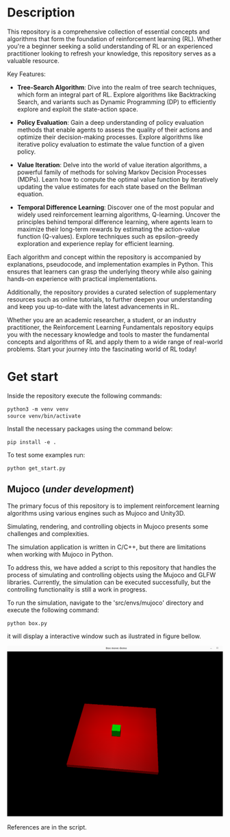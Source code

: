 # Description
This repository is a comprehensive collection of essential concepts and algorithms that form the foundation of reinforcement learning (RL). Whether you're a beginner seeking a solid understanding of RL or an experienced practitioner looking to refresh your knowledge, this repository serves as a valuable resource.

Key Features:

- **Tree-Search Algorithm**: Dive into the realm of tree search techniques, which form an integral part of RL. Explore algorithms like Backtracking Search, and variants such as Dynamic Programming (DP) to efficiently explore and exploit the state-action space.

- **Policy Evaluation**: Gain a deep understanding of policy evaluation methods that enable agents to assess the quality of their actions and optimize their decision-making processes. Explore algorithms like iterative policy evaluation to estimate the value function of a given policy.

- **Value Iteration**: Delve into the world of value iteration algorithms, a powerful family of methods for solving Markov Decision Processes (MDPs). Learn how to compute the optimal value function by iteratively updating the value estimates for each state based on the Bellman equation.

- **Temporal Difference Learning**: Discover one of the most popular and widely used reinforcement learning algorithms, Q-learning. Uncover the principles behind temporal difference learning, where agents learn to maximize their long-term rewards by estimating the action-value function (Q-values). Explore techniques such as epsilon-greedy exploration and experience replay for efficient learning.

Each algorithm and concept within the repository is accompanied by explanations, pseudocode, and implementation examples in Python. This ensures that learners can grasp the underlying theory while also gaining hands-on experience with practical implementations.

Additionally, the repository provides a curated selection of supplementary resources such as online tutorials, to further deepen your understanding and keep you up-to-date with the latest advancements in RL.

Whether you are an academic researcher, a student, or an industry practitioner, the Reinforcement Learning Fundamentals repository equips you with the necessary knowledge and tools to master the fundamental concepts and algorithms of RL and apply them to a wide range of real-world problems. Start your journey into the fascinating world of RL today!


# Get start
Inside the repository execute the following commands:
```
python3 -m venv venv
source venv/bin/activate
```

Install the necessary packages using the command below:

```
pip install -e .
```

To test some examples run:
```
python get_start.py
```

## Mujoco (***under development***)
The primary focus of this repository is to implement reinforcement learning algorithms using various engines such as Mujoco and Unity3D.

Simulating, rendering, and controlling objects in Mujoco presents some challenges and complexities.

The simulation application is written in C/C++, but there are limitations when working with Mujoco in Python.

To address this, we have added a script to this repository that handles the process of simulating and controlling objects using the Mujoco and GLFW libraries. Currently, the simulation can be executed successfully, but the controlling functionality is still a work in progress.

To run the simulation, navigate to the 'src/envs/mujoco' directory and execute the following command:

```
python box.py
```

it will display a interactive window such as ilustrated in figure bellow.

![Box simulation](/images/box.png)

References are in the script.
